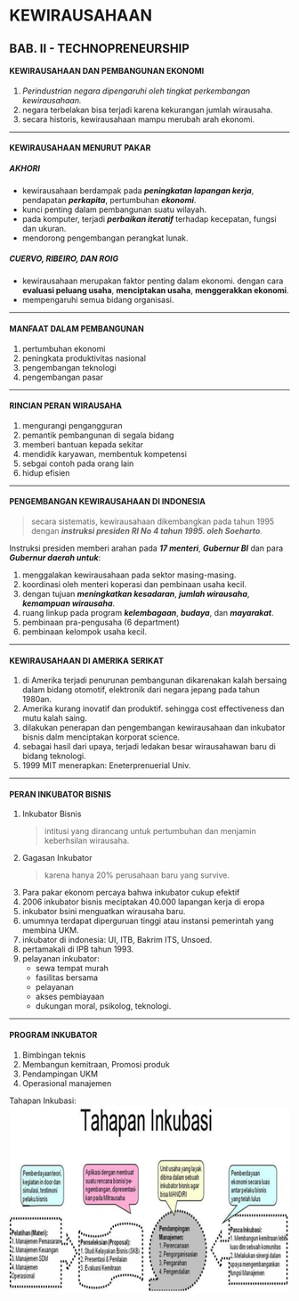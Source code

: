 # **KEWIRAUSAHAAN**

## **BAB. II - TECHNOPRENEURSHIP**

#### KEWIRAUSAHAAN DAN PEMBANGUNAN EKONOMI

1. _Perindustrian negara dipengaruhi oleh tingkat perkembangan kewirausahaan._
2. negara terbelakan bisa terjadi karena kekurangan jumlah wirausaha.
3. secara historis, kewirausahaan mampu merubah arah ekonomi.

---

#### KEWIRAUSAHAAN MENURUT PAKAR

##### AKHORI

- kewirausahaan berdampak pada **_peningkatan lapangan kerja_**, pendapatan **_perkapita_**, pertumbuhan **_ekonomi_**.
- kunci penting dalam pembangunan suatu wilayah.
- pada komputer, terjadi **_perbaikan iteratif_** terhadap kecepatan, fungsi dan ukuran.
- mendorong pengembangan perangkat lunak.

##### CUERVO, RIBEIRO, DAN ROIG

- kewirausahaan merupakan faktor penting dalam ekonomi. dengan cara **evaluasi peluang usaha**, **menciptakan usaha**, **menggerakkan ekonomi**.
- mempengaruhi semua bidang organisasi.

---

#### MANFAAT DALAM PEMBANGUNAN

1. pertumbuhan ekonomi
2. peningkata produktivitas nasional
3. pengembangan teknologi
4. pengembangan pasar

---

#### RINCIAN PERAN WIRAUSAHA

1. mengurangi pengangguran
2. pemantik pembangunan di segala bidang
3. memberi bantuan kepada sekitar
4. mendidik karyawan, membentuk kompetensi
5. sebgai contoh pada orang lain
6. hidup efisien

---

#### PENGEMBANGAN KEWIRAUSAHAAN DI INDONESIA

> secara sistematis, kewirausahaan dikembangkan pada tahun 1995 dengan **_instruksi presiden RI No 4 tahun 1995. oleh Soeharto_**.

Instruksi presiden memberi arahan pada **_17 menteri_**, **_Gubernur BI_** dan para **_Gubernur daerah untuk_**:

1. menggalakan kewirausahaan pada sektor masing-masing.
2. koordinasi oleh menteri koperasi dan pembinaan usaha kecil.
3. dengan tujuan **_meningkatkan kesadaran_**, **_jumlah wirausaha_**, **_kemampuan wirausaha_**.
4. ruang linkup pada program **_kelembagaan_**, **_budaya_**, dan **_mayarakat_**.
5. pembinaan pra-pengusaha (6 department)
6. pembinaan kelompok usaha kecil.

---

#### KEWIRAUSAHAAN DI AMERIKA SERIKAT

1. di Amerika terjadi penurunan pembangunan dikarenakan kalah bersaing dalam bidang otomotif, elektronik dari negara jepang pada tahun 1980an.
2. Amerika kurang inovatif dan produktif. sehingga cost effectiveness dan mutu kalah saing.
3. dilakukan penerapan dan pengembangan kewirausahaan dan inkubator bisnis dalm menciptakan korporat science.
4. sebagai hasil dari upaya, terjadi ledakan besar wirausahawan baru di bidang teknologi.
5. 1999 MIT menerapkan: Eneterprenuerial Univ.

---

#### PERAN INKUBATOR BISNIS

1. Inkubator Bisnis
   > intitusi yang dirancang untuk pertumbuhan dan menjamin keberhsilan wirausaha.
2. Gagasan Inkubator
   > karena hanya 20% perusahaan baru yang survive.
3. Para pakar ekonom percaya bahwa inkubator cukup efektif
4. 2006 inkubator bisnis meciptakan 40.000 lapangan kerja di eropa
5. inkubator bsini menguatkan wirausaha baru.
6. umumnya terdapat diperguruan tinggi atau instansi pemerintah yang membina UKM.
7. inkubator di indonesia: UI, ITB, Bakrim ITS, Unsoed.
8. pertamakali di IPB tahun 1993.
9. pelayanan inkubator:
   - sewa tempat murah
   - fasilitas bersama
   - pelayanan
   - akses pembiayaan
   - dukungan moral, psikolog, teknologi.

---

#### PROGRAM INKUBATOR

1. Bimbingan teknis
2. Membangun kemitraan, Promosi produk
3. Pendampingan UKM
4. Operasional manajemen

Tahapan Inkubasi:
!["tahapan inkubasi"](../image/kwu/inkubator.png)
